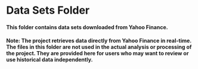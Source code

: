 # Data Sets Folder

#### This folder contains data sets downloaded from Yahoo Finance.
#### Note: The project retrieves data directly from Yahoo Finance in real-time. The files in this folder are not used in the actual analysis or processing of the project. They are provided here for users who may want to review or use historical data independently.

